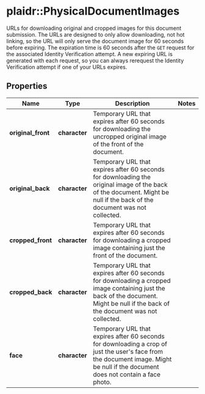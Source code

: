 # plaidr::PhysicalDocumentImages

URLs for downloading original and cropped images for this document submission. The URLs are designed to only allow downloading, not hot linking, so the URL will only serve the document image for 60 seconds before expiring. The expiration time is 60 seconds after the `GET` request for the associated Identity Verification attempt. A new expiring URL is generated with each request, so you can always rerequest the Identity Verification attempt if one of your URLs expires.

## Properties
Name | Type | Description | Notes
------------ | ------------- | ------------- | -------------
**original_front** | **character** | Temporary URL that expires after 60 seconds for downloading the uncropped original image of the front of the document. | 
**original_back** | **character** | Temporary URL that expires after 60 seconds for downloading the original image of the back of the document. Might be null if the back of the document was not collected. | 
**cropped_front** | **character** | Temporary URL that expires after 60 seconds for downloading a cropped image containing just the front of the document. | 
**cropped_back** | **character** | Temporary URL that expires after 60 seconds for downloading a cropped image containing just the back of the document. Might be null if the back of the document was not collected. | 
**face** | **character** | Temporary URL that expires after 60 seconds for downloading a crop of just the user&#39;s face from the document image. Might be null if the document does not contain a face photo. | 



